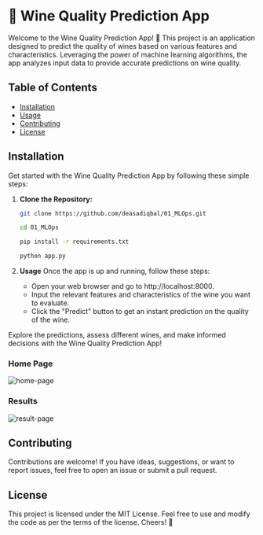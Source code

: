 # 🍷 Wine Quality Prediction App

Welcome to the Wine Quality Prediction App! 🚀 This project is an application designed to predict the quality of wines based on various features and characteristics. Leveraging the power of machine learning algorithms, the app analyzes input data to provide accurate predictions on wine quality.

## Table of Contents

- [Installation](#installation)
- [Usage](#usage)
- [Contributing](#contributing)
- [License](#license)

## Installation

Get started with the Wine Quality Prediction App by following these simple steps:

1. **Clone the Repository:**
   ```bash
   git clone https://github.com/deasadiqbal/01_MLOps.git
   ```
    ``` bash 
    cd 01_MLOps
    ```
    ``` bash 
    pip install -r requirements.txt
    ```
    ```bash
    python app.py
    ```

2. **Usage**
Once the app is up and running, follow these steps:

    - Open your web browser and go to http://localhost:8000.
    - Input the relevant features and characteristics of the wine you want to evaluate.
    - Click the "Predict" button to get an instant prediction on the quality of the wine.

Explore the predictions, assess different wines, and make informed decisions with the Wine Quality Prediction App!

### Home Page
![home-page](https://github.com/deasadiqbal/01_MLOps/assets/106802579/bb3f5d63-b12f-4241-b004-5bc6c7b26d27)
### Results
![result-page](https://github.com/deasadiqbal/01_MLOps/assets/106802579/87fbfe69-9f3b-4783-9bc1-1db99d152669)


## Contributing

Contributions are welcome! If you have ideas, suggestions, or want to report issues, feel free to open an issue or submit a pull request.

## License

This project is licensed under the MIT License. Feel free to use and modify the code as per the terms of the license. Cheers! 🥂


